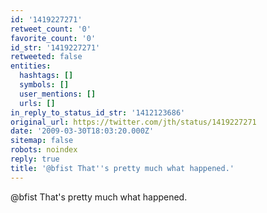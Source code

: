```yaml
---
id: '1419227271'
retweet_count: '0'
favorite_count: '0'
id_str: '1419227271'
retweeted: false
entities:
  hashtags: []
  symbols: []
  user_mentions: []
  urls: []
in_reply_to_status_id_str: '1412123686'
original_url: https://twitter.com/jth/status/1419227271
date: '2009-03-30T18:03:20.000Z'
sitemap: false
robots: noindex
reply: true
title: '@bfist That''s pretty much what happened.'
---
```


@bfist That's pretty much what happened.